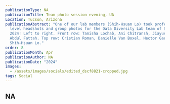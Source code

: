 ```yaml
---
publicationType: NA
publicationTitle: Team photo session evening, UA
Location: Tucson, Arizona
publicationAbstract: "One of our lab members (Shih-Hsuan Lo) took professional
  level headshots and group photos for the Data Diversity Lab team of Spring
  2024! Left to right. Front row: Tanisha Lochab, Ani Chitransh, Jiayue He, HM
  Abdul Fattah. Top row: Cristian Roman, Danielle Van Boxel, Hector Garcial,
  Shih-Hsuan Lo."
order: 8
publicationMonth: Apr
publicationAuthor: NA
publicationDate: "2024"
images:
  - /assets/images/socials/edited_dscf8821-cropped.jpg
tags: Social
---
```


NA
---
